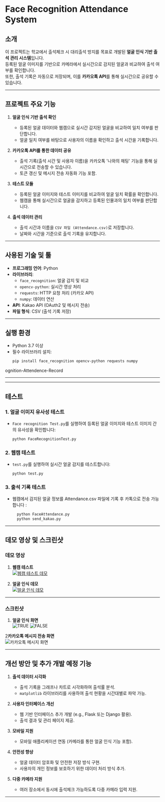 # Face Recognition Attendance System

## 소개
이 프로젝트는 학교에서 출석체크 시 대리출석 방지를 목표로 개발된 **얼굴 인식 기반 출석 관리 시스템**입니다.  
등록된 얼굴 이미지를 기반으로 카메라에서 실시간으로 감지된 얼굴과 비교하여 출석 여부를 확인합니다.  
또한, 출석 기록은 자동으로 저장되며, 이를 **카카오톡 API**를 통해 실시간으로 공유할 수 있습니다.

---

## 프로젝트 주요 기능

1. **얼굴 인식 기반 출석 확인**
   - 등록된 얼굴 데이터와 웹캠으로 실시간 감지된 얼굴을 비교하여 일치 여부를 판단합니다.
   - 얼굴 일치 여부를 바탕으로 사용자의 이름을 확인하고 출석 시간을 기록합니다.

2. **카카오톡 API를 통한 데이터 공유**
   - 출석 기록(출석 시간 및 사용자 이름)을 카카오톡 '나와의 채팅' 기능을 통해 실시간으로 전송할 수 있습니다.
   - 토큰 갱신 및 메시지 전송 자동화 기능 포함.

3. **테스트 모듈**
   - 등록된 얼굴 이미지와 테스트 이미지를 비교하여 얼굴 일치 확률을 확인합니다.
   - 웹캠을 통해 실시간으로 얼굴을 감지하고 등록된 인물과의 일치 여부를 판단합니다.

4. **출석 데이터 관리**
   - 출석 시간과 이름을 `CSV 파일 (Attendance.csv)`로 저장합니다.
   - 날짜와 시간을 기준으로 출석 기록을 유지합니다.

---

## 사용된 기술 및 툴

- **프로그래밍 언어**: Python  
- **라이브러리**:  
  - `face_recognition`: 얼굴 감지 및 비교  
  - `opencv-python`: 실시간 영상 처리  
  - `requests`: HTTP 요청 처리 (카카오 API)  
  - `numpy`: 데이터 연산  
- **API**: Kakao API (OAuth2 및 메시지 전송)  
- **파일 형식**: CSV (출석 기록 저장)  

---

## 실행 환경

- Python 3.7 이상  
- 필수 라이브러리 설치:
  ```bash
  pip install face_recognition opencv-python requests numpy
ognition-Attendence-Record

---
---

## 테스트

### 1. 얼굴 이미지 유사성 테스트
- `Face recognition Test.py`를 실행하여 등록된 얼굴 이미지와 테스트 이미지 간의 유사성을 확인합니다:
  ```bash
  python FaceRecognitionTest.py

### 2. 웹캠 테스트
- `test.py`를 실행하여 실시간 얼굴 감지를 테스트합니다:
  ```bash
  python test.py
  
### 3. 출석 기록 테스트
- 웹캠에서 감지된 얼굴 정보를 Attendance.csv 파일에 기록 후 카톡으로 전송 가능합니다 :
  ```bash
    python FaceAttendance.py
    python send_kakao.py

---

## 데모 영상 및 스크린샷

### 데모 영상

1. **웹캠 테스트**  
   [![웹캠 테스트 데모](https://via.placeholder.com/600x400?text=Webcam+Test+Demo)](https://youtu.be/54gbMIA_T5M)

2. **얼굴 인식 데모**  
   [![얼굴 인식 데모](https://via.placeholder.com/600x400?text=Face+Recognition+Demo)](https://youtu.be/mGLfRhTNF9I)

---

### 스크린샷

1. **얼굴 인식 화면**  
   ![TRUE](https://github.com/Hyerim20/Face_Recoginition-Attendance-kakao/blob/main/test_image.png)
   ![FALSE](https://github.com/Hyerim20/Face_Recoginition-Attendance-kakao/blob/main/test_image.png)

2**카카오톡 메시지 전송 화면**  
   ![카카오톡 메시지 화면](https://github.com/Hyerim20/Face_Recoginition-Attendance-kakao/blob/main/kakao_send_image.png)

------

## 개선 방안 및 추가 개발 예정 기능

1. **출석 데이터 시각화**
   - 출석 기록을 그래프나 차트로 시각화하여 출석률 분석.
   - `matplotlib` 라이브러리를 사용하여 출석 현황을 시간대별로 파악 가능.

2. **사용자 인터페이스 개선**
   - 웹 기반 인터페이스 추가 개발 (e.g., Flask 또는 Django 활용).
   - 출석 결과 및 관리 페이지 제공.

3. **모바일 지원**
   - 모바일 애플리케이션 연동 (카메라를 통한 얼굴 인식 기능 포함).

4. **안전성 향상**
   - 얼굴 데이터 암호화 및 안전한 저장 방식 구현.
   - 사용자의 개인 정보를 보호하기 위한 데이터 처리 방식 추가.

5. **다중 카메라 지원**
   - 여러 장소에서 동시에 출석체크 가능하도록 다중 카메라 입력 지원.

---

